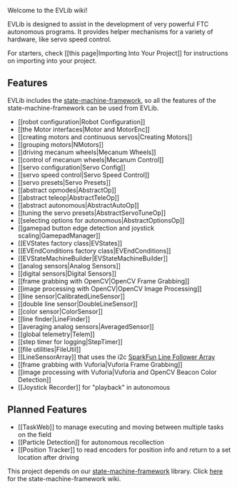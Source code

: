 Welcome to the EVLib wiki!

EVLib is designed to assist in the development of very powerful FTC autonomous programs. It provides helper mechanisms for a variety of hardware, like servo speed control.

For starters, check [[this page|Importing Into Your Project]] for instructions on importing into your project.

## Features
EVLib includes the [state-machine-framework](https://github.com/FTC7393/state-machine-framework/wiki), so all the features of the state-machine-framework can be used from EVLib.

* [[robot configuration|Robot Configuration]]
* [[the Motor interfaces|Motor and MotorEnc]]
* [[creating motors and continuous servos|Creating Motors]]
* [[grouping motors|NMotors]]
* [[driving mecanum wheels|Mecanum Wheels]]
* [[control of mecanum wheels|Mecanum Control]]
* [[servo configuration|Servo Config]]
* [[servo speed control|Servo Speed Control]]
* [[servo presets|Servo Presets]]
* [[abstract opmodes|AbstractOp]]
* [[abstract teleop|AbstractTeleOp]]
* [[abstract autonomous|AbstractAutoOp]]
* [[tuning the servo presets|AbstractServoTuneOp]]
* [[selecting options for autonomous|AbstractOptionsOp]]
* [[gamepad button edge detection and joystick scaling|GamepadManager]]
* [[EVStates factory class|EVStates]]
* [[EVEndConditions factory class|EVEndConditions]]
* [[EVStateMachineBuilder|EVStateMachineBuilder]]
* [[analog sensors|Analog Sensors]]
* [[digital sensors|Digital Sensors]]
* [[frame grabbing with OpenCV|OpenCV Frame Grabbing]]
* [[image processing with OpenCV|OpenCV Image Processing]]
* [[line sensor|CalibratedLineSensor]]
* [[double line sensor|DoubleLineSensor]]
* [[color sensor|ColorSensor]]
* [[line finder|LineFinder]]
* [[averaging analog sensors|AveragedSensor]]
* [[global telemetry|Telem]]
* [[step timer for logging|StepTimer]]
* [[file utilities|FileUtil]]
* [[LineSensorArray]] that uses the i2c [SparkFun Line Follower Array](https://www.sparkfun.com/products/13582)
* [[frame grabbing with Vuforia|Vuforia Frame Grabbing]]
* [[image processing with Vuforia|Vuforia and OpenCV Beacon Color Detection]]
* [[Joystick Recorder]] for "playback" in autonomous

## Planned Features
* [[TaskWeb]] to manage executing and moving between multiple tasks on the field
* [[Particle Detection]] for autonomous recollection
* [[Position Tracker]] to read encoders for position info and return to a set location after driving

This project depends on our [state-machine-framework](https://github.com/FTC7393/state-machine-framework/) library. Click [here](https://github.com/FTC7393/state-machine-framework/wiki) for the state-machine-framework wiki.